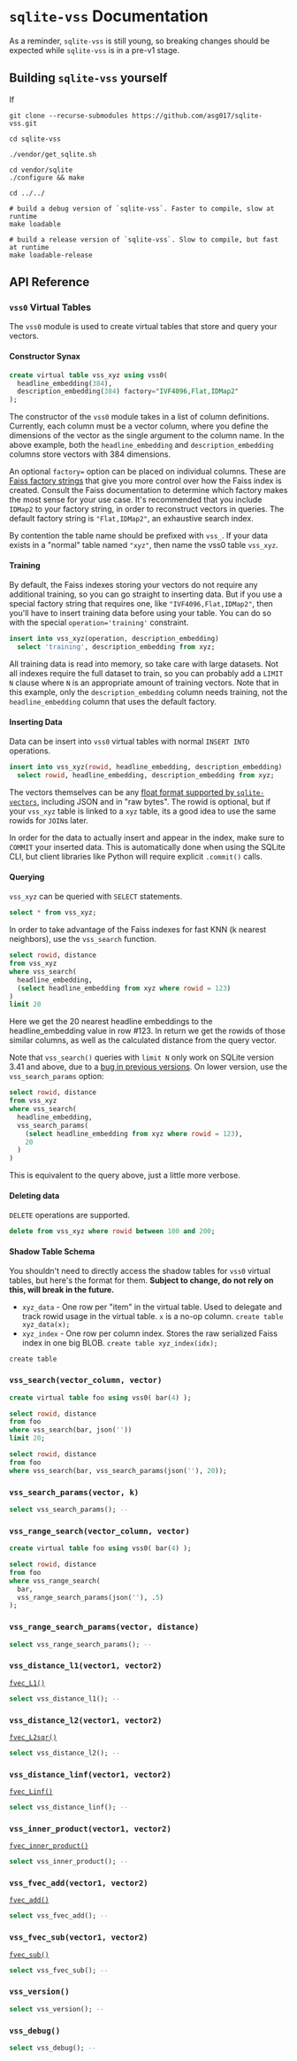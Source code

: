 # `sqlite-vss` Documentation

As a reminder, `sqlite-vss` is still young, so breaking changes should be expected while `sqlite-vss` is in a pre-v1 stage.

## Building `sqlite-vss` yourself

If

```
git clone --recurse-submodules https://github.com/asg017/sqlite-vss.git

cd sqlite-vss

./vendor/get_sqlite.sh

cd vendor/sqlite
./configure && make

cd ../../

# build a debug version of `sqlite-vss`. Faster to compile, slow at runtime
make loadable

# build a release version of `sqlite-vss`. Slow to compile, but fast at runtime
make loadable-release

```

## API Reference

<h3 name="vss0"><code>vss0</code> Virtual Tables</h3>

The `vss0` module is used to create virtual tables that store and query your vectors.

#### Constructor Synax

```sql
create virtual table vss_xyz using vss0(
  headline_embedding(384),
  description_embedding(384) factory="IVF4096,Flat,IDMap2"
);
```

The constructor of the `vss0` module takes in a list of column definitions. Currently, each column must be a vector column, where you define the dimensions of the vector as the single argument to the column name. In the above example, both the `headline_embedding` and `description_embedding` columns store vectors with 384 dimensions.

An optional `factory=` option can be placed on individual columns. These are [Faiss factory strings](https://github.com/facebookresearch/faiss/wiki/The-index-factory) that give you more control over how the Faiss index is created. Consult the Faiss documentation to determine which factory makes the most sense for your use case. It's recommended that you include `IDMap2` to your factory string, in order to reconstruct vectors in queries. The default factory string is `"Flat,IDMap2"`, an exhaustive search index.

By contention the table name should be prefixed with `vss_`. If your data exists in a "normal" table named `"xyz"`, then name the vss0 table `vss_xyz`.

#### Training

By default, the Faiss indexes storing your vectors do not require any additional training, so you can go straight to inserting data. But if you use a special factory string that requires one, like `"IVF4096,Flat,IDMap2"`, then you'll have to insert training data before using your table. You can do so with the special `operation='training'` constraint.

```sql
insert into vss_xyz(operation, description_embedding)
  select 'training', description_embedding from xyz;
```

All training data is read into memory, so take care with large datasets. Not all indexes require the full dataset to train, so you can probably add a `LIMIT N` clause where `N` is an appropriate amount of training vectors. Note that in this example, only the `description_embedding` column needs training, not the `headline_embedding` column that uses the default factory.

#### Inserting Data

Data can be insert into `vss0` virtual tables with normal `INSERT INTO` operations.

```sql
insert into vss_xyz(rowid, headline_embedding, description_embedding)
  select rowid, headline_embedding, description_embedding from xyz;
```

The vectors themselves can be any [float format supported by `sqlite-vectors`](https://github.com/asg017/sqlite-vector/blob/main/docs.md#float-vector-format), including JSON and in "raw bytes". The rowid is optional, but if your `vss_xyz` table is linked to a `xyz` table, its a good idea to use the same rowids for `JOIN`s later.

In order for the data to actually insert and appear in the index, make sure to `COMMIT` your inserted data. This is automatically done when using the SQLite CLI, but client libraries like Python will require explicit `.commit()` calls.

#### Querying

`vss_xyz` can be queried with `SELECT` statements.

```sql
select * from vss_xyz;
```

In order to take advantage of the Faiss indexes for fast KNN (k nearest neighbors), use the `vss_search` function.

```sql
select rowid, distance
from vss_xyz
where vss_search(
  headline_embedding,
  (select headline_embedding from xyz where rowid = 123)
)
limit 20
```

Here we get the 20 nearest headline embeddings to the headline_embedding value in row #123. In return we get the rowids of those similar columns, as well as the calculated distance from the query vector.

Note that `vss_search()` queries with `limit N` only work on SQLite version 3.41 and above, due to a [bug in previous versions](https://sqlite.org/forum/info/6b32f818ba1d97ef). On lower version, use the `vss_search_params` option:

```sql
select rowid, distance
from vss_xyz
where vss_search(
  headline_embedding,
  vss_search_params(
    (select headline_embedding from xyz where rowid = 123),
    20
  )
)
```

This is equivalent to the query above, just a little more verbose.

#### Deleting data

`DELETE` operations are supported.

```sql
delete from vss_xyz where rowid between 100 and 200;
```

#### Shadow Table Schema

You shouldn't need to directly access the shadow tables for `vss0` virtual tables, but here's the format for them. **Subject to change, do not rely on this, will break in the future.**

- `xyz_data` - One row per "item" in the virtual table. Used to delegate and track rowid usage in the virtual table. `x` is a no-op column. `create table xyz_data(x);`
- `xyz_index` - One row per column index. Stores the raw serialized Faiss index in one big BLOB. `create table xyz_index(idx);`

```
create table
```

<h3 name="vss_search"><code>vss_search(vector_column, vector)</code></h3>

```sql
create virtual table foo using vss0( bar(4) );

select rowid, distance
from foo
where vss_search(bar, json(''))
limit 20;
```

```sql
select rowid, distance
from foo
where vss_search(bar, vss_search_params(json(''), 20));
```

<h3 name="vss_search_params"><code>vss_search_params(vector, k)</code></h3>

```sql
select vss_search_params(); --
```

<h3 name="vss_range_search"><code>vss_range_search(vector_column, vector)</code></h3>

```sql
create virtual table foo using vss0( bar(4) );

select rowid, distance
from foo
where vss_range_search(
  bar,
  vss_range_search_params(json(''), .5)
);
```

<h3 name="vss_range_search_params"><code>vss_range_search_params(vector, distance)</code></h3>

```sql
select vss_range_search_params(); --
```

<h3 name="vss_distance_l1"><code>vss_distance_l1(vector1, vector2)</code></h3>

[`fvec_L1()`](https://faiss.ai/cpp_api/file/distances_8h.html#_CPPv4N5faiss7fvec_L1EPKfPKf6size_t)

```sql
select vss_distance_l1(); --
```

<h3 name="vss_distance_l2"><code>vss_distance_l2(vector1, vector2)</code></h3>

[`fvec_L2sqr()`](https://faiss.ai/cpp_api/file/distances_8h.html#_CPPv4N5faiss10fvec_L2sqrEPKfPKf6size_t)

```sql
select vss_distance_l2(); --
```

<h3 name="vss_distance_linf"><code>vss_distance_linf(vector1, vector2)</code></h3>

[`fvec_Linf()`](https://faiss.ai/cpp_api/file/distances_8h.html#_CPPv4N5faiss9fvec_LinfEPKfPKf6size_t)

```sql
select vss_distance_linf(); --
```

<h3 name="vss_inner_product"><code>vss_inner_product(vector1, vector2)</code></h3>

[`fvec_inner_product()`](https://faiss.ai/cpp_api/file/distances_8h.html#_CPPv4N5faiss18fvec_inner_productEPKfPKf6size_t)

```sql
select vss_inner_product(); --
```

<h3 name="vss_fvec_add"><code>vss_fvec_add(vector1, vector2)</code></h3>

[`fvec_add()`](https://faiss.ai/cpp_api/file/distances_8h.html#_CPPv4N5faiss8fvec_addE6size_tPKfPKfPf)

```sql
select vss_fvec_add(); --
```

<h3 name="vss_fvec_sub"><code>vss_fvec_sub(vector1, vector2)</code></h3>

[`fvec_sub()`](https://faiss.ai/cpp_api/file/distances_8h.html#_CPPv4N5faiss8fvec_subE6size_tPKfPKfPf)

```sql
select vss_fvec_sub(); --
```

<h3 name="vss_version"><code>vss_version()</code></h3>

```sql
select vss_version(); --
```

<h3 name="vss_debug"><code>vss_debug()</code></h3>

```sql
select vss_debug(); --
```
